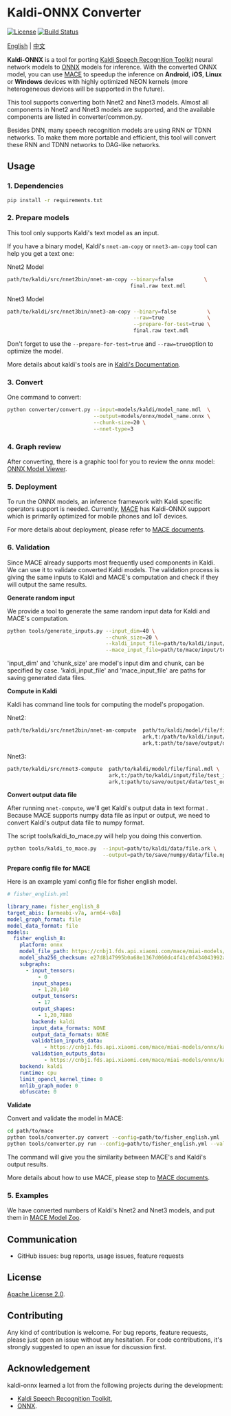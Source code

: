 # Kaldi-ONNX Converter

[![License](https://img.shields.io/badge/License-Apache%202.0-blue.svg)](LICENSE)
[![Build Status](https://api.travis-ci.org/XiaoMi/kaldi-onnx.svg?branch=master)](https://travis-ci.org/XiaoMi/kaldi-onnx)

[English](README.md) | [中文](README_zh.md)

**Kaldi-ONNX** is a tool for porting [Kaldi Speech Recognition Toolkit](https://github.com/kaldi-asr/kaldi) 
neural network models to [ONNX](https://github.com/onnx/onnx) models for inference.
With the converted ONNX model, you can use [MACE](https://github.com/XiaoMi/mace)
to speedup the inference on **Android**, **iOS**, **Linux** or **Windows** devices with
highly optimized NEON kernels (more heterogeneous devices will be supported in the future).

This tool supports converting both Nnet2 and Nnet3 models. Almost all components
in Nnet2 and Nnet3 models are supported, and the available components are listed
in converter/common.py. 

Besides DNN, many speech recognition models are using RNN or TDNN networks.
To make them more portable and efficient, this tool will convert these RNN and
TDNN networks to DAG-like networks.

## Usage

### 1. Dependencies

```sh
pip install -r requirements.txt
```

### 2. Prepare models
This tool only supports Kaldi's text model as an input.

If you have a binary model, Kaldi's `nnet-am-copy` or `nnet3-am-copy` tool can help you get a text one:

Nnet2 Model

```sh
path/to/kaldi/src/nnet2bin/nnet-am-copy --binary=false          \
                                        final.raw text.mdl
```

Nnet3 Model

```sh
path/to/kaldi/src/nnet3bin/nnet3-am-copy --binary=false          \
                                         --raw=true              \
                                         --prepare-for-test=true \
                                         final.raw text.mdl
```

Don't forget to use the `--prepare-for-test=true` and `--raw=true`option to optimize the model.

More details about kaldi's tools  are in [Kaldi's Documentation](http://kaldi-asr.org/doc/).


### 3. Convert
One command to convert:

```sh
python converter/convert.py --input=models/kaldi/model_name.mdl  \
                            --output=models/onnx/model_name.onnx \
                            --chunk-size=20 \
                            --nnet-type=3
```


### 4. Graph review
After converting, there is a graphic tool for you to review the onnx model: [ONNX Model Viewer](https://lutzroeder.github.io/netron/).


### 5. Deployment

To run the ONNX models, an inference framework with Kaldi specific operators support is needed.
Currently, [MACE](https://github.com/XiaoMi/mace) has Kaldi-ONNX support which is primarily optimized for mobile phones and IoT devices.

For more details about deployment, please refer to [MACE documents](https://mace.readthedocs.io/en/latest/).


### 6. Validation

Since MACE already supports most frequently used components in Kaldi.
 We can use it to validate converted Kaldi models.
The validation process is giving the same inputs to Kaldi and MACE's computation and
 check if they will output the same results.

**Generate random input**

We provide a tool to generate the same random input data for Kaldi and MACE's computation.

```sh
python tools/generate_inputs.py --input_dim=40 \
                                --chunk_size=20 \
                                --kaldi_input_file=path/to/kaldi/input/test_input.ark \
                                --mace_input_file=path/to/mace/input/test_input.npy

```
'input_dim' and 'chunk_size' are model's input dim and chunk, can be specified by case.
'kaldi_input_file' and 'mace_input_file' are paths for saving generated data files. 

**Compute in Kaldi**

Kaldi has command line tools for computing the model's propogation.

Nnet2:

```sh
path/to/kaldi/src/nnet2bin/nnet-am-compute  path/to/kaldi/model/file/final.mdl \
                                            ark,t:/path/to/kaldi/input/file/test_input.ark \
                                            ark,t:path/to/save/output/data/test_output.ark

```

Nnet3:

```sh
path/to/kaldi/src/nnet3-compute  path/to/kaldi/model/file/final.mdl \
                                 ark,t:/path/to/kaldi/input/file/test_input.ark \
                                 ark,t:path/to/save/output/data/test_output.ark

```
**Convert output data file**

After running `nnet-compute`, we'll get Kaldi's output data in text format .
Because MACE supports numpy data file as input or output, we need to convert Kaldi's output data file to numpy format.

The script tools/kaldi_to_mace.py will help you doing this convertion.

```sh
python tools/kaldi_to_mace.py  --input=path/to/kaldi/data/file.ark \
                               --output=path/to/save/numpy/data/file.npy
```

**Prepare config file for MACE**

Here is an example yaml config file for fisher english model.

```yaml
# fisher_english.yml

library_name: fisher_english_8
target_abis: [armeabi-v7a, arm64-v8a]
model_graph_format: file
model_data_format: file
models:
  fisher_english_8:
    platform: onnx
    model_file_path: https://cnbj1.fds.api.xiaomi.com/mace/miai-models/onnx/kaldi/nnet2/fisher_english_8_nnet_a.onnx
    model_sha256_checksum: e27d8147995b0a68e1367d060dc4f41c0f434043992a52548ff961e4e1e87e6c
    subgraphs:
      - input_tensors:
          - 0
        input_shapes:
          - 1,20,140
        output_tensors:
          - 17
        output_shapes:
          - 1,20,7880
        backend: kaldi
        input_data_formats: NONE
        output_data_formats: NONE
        validation_inputs_data:
            - https://cnbj1.fds.api.xiaomi.com/mace/miai-models/onnx/kaldi/data/kaldi_input_20_140.npy
        validation_outputs_data:
            - https://cnbj1.fds.api.xiaomi.com/mace/miai-models/onnx/kaldi/data/test_fisher_english_8_20_140_out.npy
    backend: kaldi
    runtime: cpu
    limit_opencl_kernel_time: 0
    nnlib_graph_mode: 0
    obfuscate: 0

```

**Validate**

Convert and validate the model in MACE:

```sh
cd path/to/mace
python tools/converter.py convert --config=path/to/fisher_english.yml
python tools/converter.py run --config=path/to/fisher_english.yml --validate

```
The command will give you the similarity between MACE's and Kaldi's output results.

More details about how to use MACE, please step to [MACE documents](https://mace.readthedocs.io/en/latest/).

### 5. Examples

We have converted numbers of Kaldi's Nnet2 and Nnet3 models, and put them in [MACE Model Zoo](https://github.com/XiaoMi/mace-models).


## Communication
* GitHub issues: bug reports, usage issues, feature requests


## License
[Apache License 2.0](LICENSE).


## Contributing
Any kind of contribution is welcome. For bug reports, feature requests,
please just open an issue without any hesitation. For code contributions, it's
strongly suggested to open an issue for discussion first.


## Acknowledgement
kaldi-onnx learned a lot from the following projects during the development:
* [Kaldi Speech Recognition Toolkit](https://github.com/kaldi-asr/kaldi),
* [ONNX](https://github.com/onnx/onnx).
